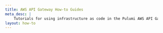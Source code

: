 ```yaml
---
title: AWS API Gateway How-to Guides
meta_desc: |
    Tutorials for using infrastructure as code in the Pulumi AWS API Gateway package
layout: how-to
---
```

